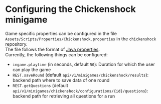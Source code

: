 # Configuring the Chickenshock minigame

Game specific properties can be configured in the file `Assets/Scripts/Properties/Chickenshock.properties` in the `chickenshock` repository.  
The file follows the format of [Java properties](https://docs.oracle.com/en/java/javase/17/docs/api//java.base/java/util/Properties.html).  
Currently, the following things can be configured:
  - `ingame.playtime` (in seconds, default `50`): Duration for which the user can play the game
  - `REST.saveRound` (default `api/v1/minigames/chickenshock/results`): backend path where to save data of one round
  - `REST.getQuestions` (default `api/v1/minigames/chickenshock/configurations/{id}/questions`): backend path for retrieving all questions for a run
